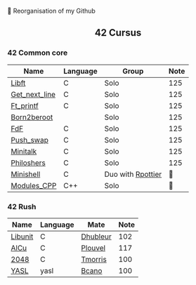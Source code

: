 :construction: Reorganisation of my Github

## <p align='center'>42 Cursus</p>

### 42 Common core

| Name                              | Language | Group                         | Note           |
|-----------------------------------|----------|-------------------------------|----------------|
| [Libft][42-libft]                 | C        | Solo                          | 125            |
| [Get_next_line][42-get_next_line] | C        | Solo                          | 125            |
| [Ft_printf][42-ft_printf]         | C        | Solo                          | 125            |
| [Born2beroot][42-Born2beroot]     |          | Solo                          | 125            |
| [FdF][42-FdF]                     | C        | Solo                          | 125            |
| [Push_swap][42-push_swap]         | C        | Solo                          | 125            |
| [Minitalk][42-minitalk]           | C        | Solo                          | 125            |
| [Philoshers][42-Philoshers]       | C        | Solo                          | 125            |
| [Minishell][42-Minishell]         | C        | Duo with [Rpottier][Rpottier] | :construction: |
| [Modules_CPP][42-CPP_Modules]     | C++      | Solo                          | :construction: |

### 42 Rush

| Name                     | Language | Mate                 | Note |
|--------------------------|----------|----------------------|------|
| [Libunit][42-libunit]    | C        | [Dhubleur][Dhubleur] | 102  |
| [AlCu][42-AlCu]          | C        | [Plouvel][Plouvel]   | 117  |
| [2048][42-Wong_kar_Wai]  | C        | [Tmorris][Tmorris]   | 100  |
| [YASL][42-YASL]          | yasl     | [Bcano][Bcano]       | 100  |

<!-- Lien repo github --->

[42-CPP_Modules]: https://github.com/Exio666/42-CPP_Modules
[42-libft]: https://github.com/Exio666/42-libft
[42-get_next_line]: https://github.com/Exio666/42-get_next_line
[42-ft_printf]: https://github.com/Exio666/42-ft_printf
[42-Born2beroot]: https://github.com/Exio666/42-Born2beroot
[42-FdF]: https://github.com/Exio666/42-FdF
[42-push_swap]: https://github.com/Exio666/42-push_swap
[42-minitalk]: https://github.com/Exio666/42-minitalk
[42-Philoshers]: https://github.com/Exio666/42-Philosophers
[42-libunit]: https://github.com/Exio666/42-libunit
[42-AlCu]: https://github.com/Exio666/42-AlCu
[42-Minishell]: https://github.com/Exio666/42-Minishell
[42-Wong_kar_Wai]: https://github.com/Exio666/42-Wong_kar_Wai
[42-YASL]: https://github.com/Exio666/42-YASL

<!-- Mate of project --->

[Plouvel]: https://github.com/noctuelles
[Dhubleur]: https://github.com/dams333
[Rpottier]: https://github.com/RodolphePottier
[Tmorris]: https://github.com/tmorris42
[Bcano]: https://github.com/BarbaraC12

